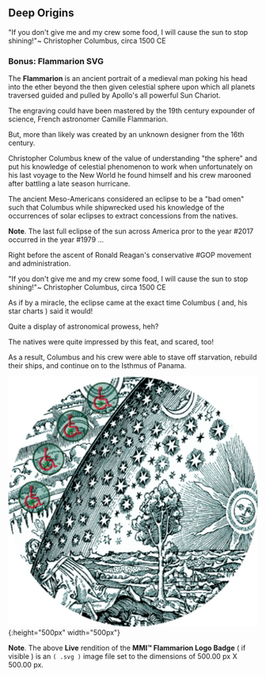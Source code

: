 ## Deep Origins

"If you don't give me and my crew some food, I will cause the sun to stop shining!"~ Christopher Columbus, circa 1500 CE

### Bonus: Flammarion SVG

The **Flammarion** is an ancient portrait of a medieval man poking his head into the ether beyond the then given celestial sphere upon which all planets traversed guided and pulled by Apollo's all powerful Sun Chariot.

The engraving could have been mastered by the 19th century expounder of science, French astronomer Camille Flammarion.

But, more than likely was created by an unknown designer from the 16th century.

Christopher Columbus knew of the value of understanding "the sphere" and put his knowledge of celestial phenomenon to work when unfortunately on his last voyage to the New World he found himself and his crew marooned after battling a late season hurricane.

The ancient Meso-Americans considered an eclipse to be a "bad omen" such that Columbus while shipwrecked used his knowledge of the occurrences of solar eclipses to extract concessions from the natives.

**Note**. The last full eclipse of the sun across America pror to the year #2017 occurred in the year #1979 ...

Right before the ascent of Ronald Reagan's conservative #GOP movement and administration.

"If you don't give me and my crew some food, I will cause the sun to stop shining!"~ Christopher Columbus, circa 1500 CE

As if by a miracle, the eclipse came at the exact time Columbus ( and, his star charts ) said it would!

Quite a display of astronomical prowess, heh?

The natives were quite impressed by this feat, and scared, too!

As a result, Columbus and his crew were able to stave off starvation, rebuild their ships, and continue on to the Isthmus of Panama.

![MMI™ Flammarion Logo Badge](../assets/img/svg/MMI-Medmj-Org-Got-Tree-Flammarion-Person-Through-Celestial-Sphere-circle-543-x-543.svg){:height="500px" width="500px"}

**Note**. The above **Live** rendition of the **MMI™ Flammarion Logo Badge** ( if visible ) is an `( .svg )` image file set to the dimensions of 500.00 px X 500.00 px.
